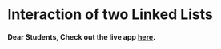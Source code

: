 # Interaction of two Linked Lists 

#### Dear Students, Check out the live app [here](https://kdeepika-brs.github.io/Linked-List-Assignment/).

